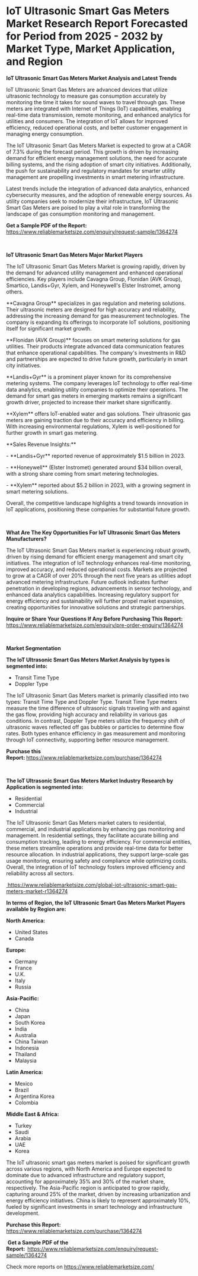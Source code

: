 <p><h1>IoT Ultrasonic Smart Gas Meters Market Research Report Forecasted for Period from 2025 -  2032 by Market Type, Market Application, and Region</h1></p><p><strong>IoT Ultrasonic Smart Gas Meters Market Analysis and Latest Trends</strong></p>
<p><p>IoT Ultrasonic Smart Gas Meters are advanced devices that utilize ultrasonic technology to measure gas consumption accurately by monitoring the time it takes for sound waves to travel through gas. These meters are integrated with Internet of Things (IoT) capabilities, enabling real-time data transmission, remote monitoring, and enhanced analytics for utilities and consumers. The integration of IoT allows for improved efficiency, reduced operational costs, and better customer engagement in managing energy consumption.</p><p>The IoT Ultrasonic Smart Gas Meters Market is expected to grow at a CAGR of 7.3% during the forecast period. This growth is driven by increasing demand for efficient energy management solutions, the need for accurate billing systems, and the rising adoption of smart city initiatives. Additionally, the push for sustainability and regulatory mandates for smarter utility management are propelling investments in smart metering infrastructure. </p><p>Latest trends include the integration of advanced data analytics, enhanced cybersecurity measures, and the adoption of renewable energy sources. As utility companies seek to modernize their infrastructure, IoT Ultrasonic Smart Gas Meters are poised to play a vital role in transforming the landscape of gas consumption monitoring and management.</p></p>
<p><strong>Get a Sample PDF of the Report:&nbsp;</strong> <a href="https://www.reliablemarketsize.com/enquiry/request-sample/1364274?utm_campaign=2005&utm_medium=2&utm_source=Github&utm_content=ia&utm_term=14022025&utm_id=iot-ultrasonic-smart-gas-meters">https://www.reliablemarketsize.com/enquiry/request-sample/1364274</a></p>
<p>&nbsp;</p>
<p><strong>IoT Ultrasonic Smart Gas Meters Major Market Players</strong></p>
<p><p>The IoT Ultrasonic Smart Gas Meters Market is growing rapidly, driven by the demand for advanced utility management and enhanced operational efficiencies. Key players include Cavagna Group, Flonidan (AVK Group), Smartico, Landis+Gyr, Xylem, and Honeywell's Elster Instromet, among others.</p><p>**Cavagna Group** specializes in gas regulation and metering solutions. Their ultrasonic meters are designed for high accuracy and reliability, addressing the increasing demand for gas measurement technologies. The company is expanding its offerings to incorporate IoT solutions, positioning itself for significant market growth.</p><p>**Flonidan (AVK Group)** focuses on smart metering solutions for gas utilities. Their products integrate advanced data communication features that enhance operational capabilities. The company's investments in R&D and partnerships are expected to drive future growth, particularly in smart city initiatives.</p><p>**Landis+Gyr** is a prominent player known for its comprehensive metering systems. The company leverages IoT technology to offer real-time data analytics, enabling utility companies to optimize their operations. The demand for smart gas meters in emerging markets remains a significant growth driver, projected to increase their market share significantly.</p><p>**Xylem** offers IoT-enabled water and gas solutions. Their ultrasonic gas meters are gaining traction due to their accuracy and efficiency in billing. With increasing environmental regulations, Xylem is well-positioned for further growth in smart gas metering.</p><p>**Sales Revenue Insights:**  </p><p>- **Landis+Gyr** reported revenue of approximately $1.5 billion in 2023.  </p><p>- **Honeywell** (Elster Instromet) generated around $34 billion overall, with a strong share coming from smart metering technologies.  </p><p>- **Xylem** reported about $5.2 billion in 2023, with a growing segment in smart metering solutions.</p><p>Overall, the competitive landscape highlights a trend towards innovation in IoT applications, positioning these companies for substantial future growth.</p></p>
<p>&nbsp;</p>
<p><strong>What Are The Key Opportunities For IoT Ultrasonic Smart Gas Meters Manufacturers?</strong></p>
<p><p>The IoT Ultrasonic Smart Gas Meters market is experiencing robust growth, driven by rising demand for efficient energy management and smart city initiatives. The integration of IoT technology enhances real-time monitoring, improved accuracy, and reduced operational costs. Markets are projected to grow at a CAGR of over 20% through the next five years as utilities adopt advanced metering infrastructure. Future outlook indicates further penetration in developing regions, advancements in sensor technology, and enhanced data analytics capabilities. Increasing regulatory support for energy efficiency and sustainability will further propel market expansion, creating opportunities for innovative solutions and strategic partnerships.</p></p>
<p><strong>Inquire or Share Your Questions If Any Before Purchasing This Report:</strong> <a href="https://www.reliablemarketsize.com/enquiry/pre-order-enquiry/1364274?utm_campaign=2005&utm_medium=2&utm_source=Github&utm_content=ia&utm_term=14022025&utm_id=iot-ultrasonic-smart-gas-meters">https://www.reliablemarketsize.com/enquiry/pre-order-enquiry/1364274</a></p>
<p>&nbsp;</p>
<p><strong>Market Segmentation</strong></p>
<p><strong>The IoT Ultrasonic Smart Gas Meters Market Analysis by types is segmented into:</strong></p>
<p><ul><li>Transit Time Type</li><li>Doppler Type</li></ul></p>
<p><p>The IoT Ultrasonic Smart Gas Meters market is primarily classified into two types: Transit Time Type and Doppler Type. Transit Time Type meters measure the time difference of ultrasonic signals traveling with and against the gas flow, providing high accuracy and reliability in various gas conditions. In contrast, Doppler Type meters utilize the frequency shift of ultrasonic waves reflected off gas bubbles or particles to determine flow rates. Both types enhance efficiency in gas measurement and monitoring through IoT connectivity, supporting better resource management.</p></p>
<p><strong>Purchase this Report:&nbsp;</strong><a href="https://www.reliablemarketsize.com/purchase/1364274?utm_campaign=2005&utm_medium=2&utm_source=Github&utm_content=ia&utm_term=14022025&utm_id=iot-ultrasonic-smart-gas-meters">https://www.reliablemarketsize.com/purchase/1364274</a></p>
<p>&nbsp;</p>
<p><strong>The IoT Ultrasonic Smart Gas Meters Market Industry Research by Application is segmented into:</strong></p>
<p><ul><li>Residential</li><li>Commercial</li><li>Industrial</li></ul></p>
<p><p>The IoT Ultrasonic Smart Gas Meters market caters to residential, commercial, and industrial applications by enhancing gas monitoring and management. In residential settings, they facilitate accurate billing and consumption tracking, leading to energy efficiency. For commercial entities, these meters streamline operations and provide real-time data for better resource allocation. In industrial applications, they support large-scale gas usage monitoring, ensuring safety and compliance while optimizing costs. Overall, the integration of IoT technology fosters improved efficiency and reliability across all sectors.</p></p>
<p><a href="https://www.reliablemarketsize.com/global-iot-ultrasonic-smart-gas-meters-market-r1364274?utm_campaign=2005&utm_medium=2&utm_source=Github&utm_content=ia&utm_term=14022025&utm_id=iot-ultrasonic-smart-gas-meters">&nbsp;https://www.reliablemarketsize.com/global-iot-ultrasonic-smart-gas-meters-market-r1364274</a></p>
<p><strong>In terms of Region, the IoT Ultrasonic Smart Gas Meters Market Players available by Region are:</strong></p>
<p>
    <p> <strong> North America: </strong>
        <ul>
            <li>United States</li>
            <li>Canada</li>
        </ul>
        </p> 
    <p> <strong> Europe: </strong>
        <ul>
            <li>Germany</li>
            <li>France</li>
            <li>U.K.</li>
            <li>Italy</li>
            <li>Russia</li>
        </ul>
        </p> 
    <p> <strong> Asia-Pacific: </strong>
        <ul>
            <li>China</li>
            <li>Japan</li>
            <li>South Korea</li>
            <li>India</li>
            <li>Australia</li>
            <li>China Taiwan</li>
            <li>Indonesia</li>
            <li>Thailand</li>
            <li>Malaysia</li>
        </ul>
        </p> 
    <p> <strong> Latin America: </strong>
        <ul>
            <li>Mexico</li>
            <li>Brazil</li>
            <li>Argentina Korea</li>
            <li>Colombia</li>
        </ul>
        </p> 
    <p> <strong> Middle East & Africa: </strong>
        <ul>
            <li>Turkey</li>
            <li>Saudi</li>
            <li>Arabia</li>
            <li>UAE</li>
            <li>Korea</li>
        </ul>
    </p>
    </p>
<p><p>The IoT ultrasonic smart gas meters market is poised for significant growth across various regions, with North America and Europe expected to dominate due to advanced infrastructure and regulatory support, accounting for approximately 35% and 30% of the market share, respectively. The Asia-Pacific region is anticipated to grow rapidly, capturing around 25% of the market, driven by increasing urbanization and energy efficiency initiatives. China is likely to represent approximately 10%, fueled by significant investments in smart technology and infrastructure development.</p></p>
<p><strong>Purchase this Report: </strong><a href="https://www.reliablemarketsize.com/purchase/1364274?utm_campaign=2005&utm_medium=2&utm_source=Github&utm_content=ia&utm_term=14022025&utm_id=iot-ultrasonic-smart-gas-meters">https://www.reliablemarketsize.com/purchase/1364274</a></p>
<p>&nbsp;<strong>Get a Sample PDF of the Report:&nbsp;&nbsp;</strong><a href="https://www.reliablemarketsize.com/enquiry/request-sample/1364274?utm_campaign=2005&utm_medium=2&utm_source=Github&utm_content=ia&utm_term=14022025&utm_id=iot-ultrasonic-smart-gas-meters">https://www.reliablemarketsize.com/enquiry/request-sample/1364274</a></p>
<p><strong></strong></p>
<p>Check more reports on <a href="https://www.reliablemarketsize.com/?utm_campaign=2005&utm_medium=2&utm_source=Github&utm_content=ia&utm_term=14022025&utm_id=iot-ultrasonic-smart-gas-meters">https://www.reliablemarketsize.com/</a></p>